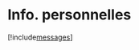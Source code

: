 # Info. personnelles

[!include[messages](infopersonnelles.messages.autogen.md)]






















































































